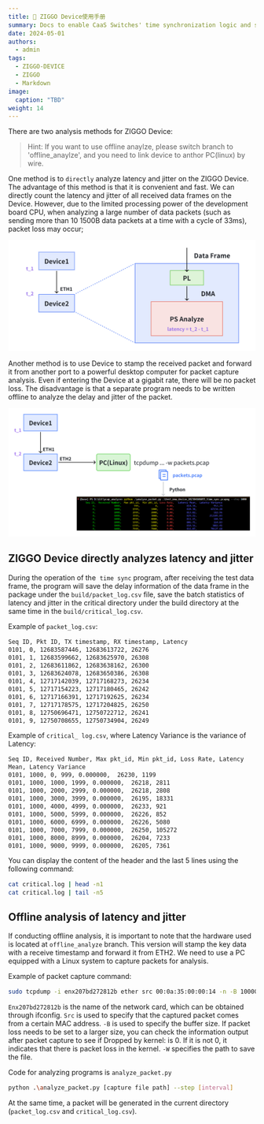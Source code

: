 ```yaml
---
title: 📕 ZIGGO Device使用手册
summary: Docs to enable CaaS Switches' time synchronization logic and set up TSN GCL (gate control list), switch forwarding rules (including to dual-DMA).
date: 2024-05-01
authors:
  - admin
tags:
  - ZIGGO-DEVICE
  - ZIGGO
  - Markdown
image:
  caption: "TBD"
weight: 14
---
```

There are two analysis methods for ZIGGO Device:

> Hint: If you want to use offline anaylze, please switch branch to 'offline_anaylze', and you need to link device to anthor PC(linux) by wire.

One method is to `directly` analyze latency and jitter on the ZIGGO Device. The advantage of this method is that it is convenient and fast. We can directly count the latency and jitter of all received data frames on the Device. However, due to the limited processing power of the development board CPU, when analyzing a large number of data packets (such as sending more than 10 1500B data packets at a time with a cycle of 33ms), packet loss may occur;

![](./online_analyse.png)

Another method is to use Device to stamp the received packet and forward it from another port to a powerful desktop computer for packet capture analysis. Even if entering the Device at a gigabit rate, there will be no packet loss. The disadvantage is that a separate program needs to be written offline to analyze the delay and jitter of the packet.

![](./offline_analyse.png)

## ZIGGO Device directly analyzes latency and jitter

During the operation of the  `time sync` program, after receiving the test data frame, the program will save the delay information of the data frame in the package under the `build/packet_log.csv` file, save the batch statistics of latency and jitter in the critical directory under the build directory at the same time in the `build/critical_log.csv`.

Example of `packet_log.csv`:

```
Seq ID, Pkt ID, TX timestamp, RX timestamp, Latency
0101, 0, 12683587446, 12683613722, 26276
0101, 1, 12683599662, 12683625970, 26308
0101, 2, 12683611862, 12683638162, 26300
0101, 3, 12683624078, 12683650386, 26308
0101, 4, 12717142039, 12717168273, 26234
0101, 5, 12717154223, 12717180465, 26242
0101, 6, 12717166391, 12717192625, 26234
0101, 7, 12717178575, 12717204825, 26250
0101, 8, 12750696471, 12750722712, 26241
0101, 9, 12750708655, 12750734904, 26249
```

Example of `critical_ log.csv`, where Latency Variance is the variance of Latency:

```
Seq ID, Received Number, Max pkt_id, Min pkt_id, Loss Rate, Latency Mean, Latency Variance
0101, 1000, 0, 999, 0.000000,  26230, 1199
0101, 1000, 1000, 1999, 0.000000,  26218, 2811
0101, 1000, 2000, 2999, 0.000000,  26218, 2808
0101, 1000, 3000, 3999, 0.000000,  26195, 18331
0101, 1000, 4000, 4999, 0.000000,  26233, 921
0101, 1000, 5000, 5999, 0.000000,  26226, 852
0101, 1000, 6000, 6999, 0.000000,  26226, 5080
0101, 1000, 7000, 7999, 0.000000,  26250, 105272
0101, 1000, 8000, 8999, 0.000000,  26204, 7233
0101, 1000, 9000, 9999, 0.000000,  26205, 7361
```

You can display the content of the header and the last 5 lines using the following command:

```bash
cat critical.log | head -n1
cat critical.log | tail -n5
```

## Offline analysis of latency and jitter

If conducting offline analysis, it is important to note that the hardware used is located at `offline_analyze` branch. This version will stamp the key data with a receive timestamp and forward it from ETH2. We need to use a PC equipped with a Linux system to capture packets for analysis.

Example of packet capture command:

```bash
sudo tcpdump -i enx207bd272812b ether src 00:0a:35:00:00:14 -n -B 100000 -w packets.pcapng
```

`Enx207bd272812b` is the name of the network card, which can be obtained through ifconfig. `Src` is used to specify that the captured packet comes from a certain MAC address. `-B` is used to specify the buffer size. If packet loss needs to be set to a larger size, you can check the information output after packet capture to see if Dropped by kernel: is 0. If it is not 0, it indicates that there is packet loss in the kernel. `-W` specifies the path to save the file.

Code for analyzing programs is `analyze_packet.py`

```bash
python .\analyze_packet.py [capture file path] --step [interval]
```

At the same time, a packet will be generated in the current directory (`packet_log.csv` and `critical_log.csv`).
